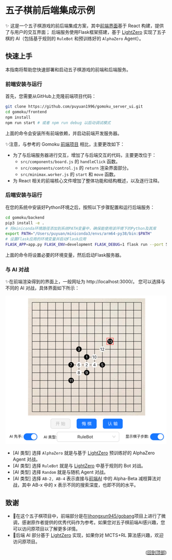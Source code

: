 <div id="top"></div>

# 五子棋前后端集成示例

✨ 这是一个五子棋游戏的前后端集成方案，其中[前端界面](https://github.com/lihongxun945/gobang)基于 React 构建，提供了与用户的交互界面；
后端服务使用Flask框架搭建，基于 [LightZero](https://github.com/opendilab/LightZero) 实现了五子棋的 AI（包括基于规则的 `RuleBot` 和预训练好的 `AlphaZero` Agent）。

## 快速上手

本指南将帮助您快速部署和启动五子棋游戏的前端和后端服务。

### 前端安装与运行

首先，您需要从GitHub上克隆前端项目代码：

```bash
git clone https://github.com/puyuan1996/gomoku_server_ui.git
cd gomoku/frontend
npm install
npm run start # 或者 npm run debug 以启动调试模式
```

上面的命令会安装所有前端依赖，并启动前端开发服务器。

✨注意，与参考的 Gomoku [前端项目](https://github.com/lihongxun945/gobang) 相比，主要更改如下：

- 为了与后端服务器进行交互，增加了与后端交互的代码，主要更改位于：
  - `src/components/board.js` 的 `handleClick` 函数。
  - `src/components/control.js` 的 `return` 渲染界面部分。
  - `src/minimax.worker.js` 的 `start` 和 `move` 函数。
- 为 React 相关的前端核心文件增加了整体功能和结构概述，以及逐行注释。

### 后端安装与运行

在您的系统中安装好Python环境之后，按照以下步骤配置和运行后端服务：

```bash
cd gomoku/backend
pip3 install -e .
# 将miniconda环境路径添加到系统PATH变量中，确保能使用该环境下的Python及其库
export PATH="/Users/puyuan/miniconda3/envs/arm64-py38/bin:$PATH"
# 设置Flask应用的环境变量并启动Flask应用
FLASK_APP=app.py FLASK_ENV=development FLASK_DEBUG=1 flask run --port 5001
```

上面的命令将设置必要的环境变量，然后启动Flask服务器。

### 与 AI 对战

✨在前端渲染得到的界面上，一般网址为 http://localhost:3000/。
您可以选择与不同的 AI 对战，具体界面如下所示：

![ui.png](assets/ui.png)

- [AI 类型] 选择 `AlphaZero` 就是与基于 [LightZero](https://github.com/opendilab/LightZero) 预训练好的 AlphaZero Agent 对战。
- [AI 类型] 选择 `RuleBot` 就是与 [LightZero](https://github.com/opendilab/LightZero) 中基于规则的 Bot 对战。
- [AI 类型] 选择 `Random` 就是与随机 Agent 对战。
- [AI 类型] 选择 `AB-2, AB-4` 表示直接与[前端AI](https://github.com/lihongxun945/gobang) 中的 Alpha-Beta 减枝算法对战，其中 AB-x 中的 x 表示不同的搜索深度，也即不同的水平。

## 致谢

- 🎉在这个五子棋项目中，前端部分是在[lihongxun945/gobang](https://github.com/lihongxun945/gobang)项目上进行了微调，感谢原作者提供的优秀代码作为参考。如果您对五子棋前端AI感兴趣，您可以访问原项目以了解更多详情。
- 🎉后端 AI 部分基于 [LightZero](https://github.com/opendilab/LightZero) 实现，如果你对 MCTS+RL 算法感兴趣，欢迎访问原项目。

<p align="right">(<a href="#top">回到顶部</a>)</p>